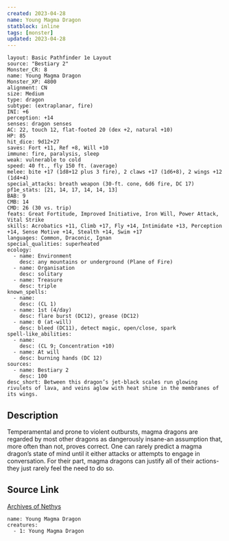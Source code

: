 ```yaml
---
created: 2023-04-28
name: Young Magma Dragon
statblock: inline
tags: [monster]
updated: 2023-04-28
---
```

```statblock
layout: Basic Pathfinder 1e Layout
source: "Bestiary 2"
Monster_CR: 8
name: Young Magma Dragon
Monster_XP: 4800
alignment: CN
size: Medium
type: dragon
subtype: (extraplanar, fire)
INI: +6
perception: +14
senses: dragon senses
AC: 22, touch 12, flat-footed 20 (dex +2, natural +10)
HP: 85
hit_dice: 9d12+27
saves: Fort +11, Ref +8, Will +10
immune: fire, paralysis, sleep
weak: vulnerable to cold
speed: 40 ft., fly 150 ft. (average)
melee: bite +17 (1d8+12 plus 3 fire), 2 claws +17 (1d6+8), 2 wings +12 (1d4+4)
special_attacks: breath weapon (30-ft. cone, 6d6 fire, DC 17)
pf1e_stats: [21, 14, 17, 14, 14, 13]
BAB: 9
CMB: 14
CMD: 26 (30 vs. trip)
feats: Great Fortitude, Improved Initiative, Iron Will, Power Attack, Vital Strike
skills: Acrobatics +11, Climb +17, Fly +14, Intimidate +13, Perception +14, Sense Motive +14, Stealth +14, Swim +17
languages: Common, Draconic, Ignan
special_qualities: superheated
ecology:
  - name: Environment
    desc: any mountains or underground (Plane of Fire)
  - name: Organisation
    desc: solitary
  - name: Treasure
    desc: triple
known_spells:
  - name:
    desc: (CL 1)
  - name: 1st (4/day)
    desc: flare burst (DC12), grease (DC12)
  - name: 0 (at-will)
    desc: bleed (DC11), detect magic, open/close, spark
spell-like_abilities:
  - name:
    desc: (CL 9; Concentration +10)
  - name: At will
    desc: burning hands (DC 12)
sources:
  - name: Bestiary 2
    desc: 100
desc_short: Between this dragon’s jet-black scales run glowing rivulets of lava, and veins aglow with heat shine in the membranes of its wings. 
```
## Description
Temperamental and prone to violent outbursts, magma dragons are regarded by most other dragons as dangerously insane-an assumption that, more often than not, proves correct. One can rarely predict a magma dragon’s state of mind until it either attacks or attempts to engage in conversation. For their part, magma dragons can justify all of their actions-they just rarely feel the need to do so.
## Source Link
[Archives of Nethys](https://aonprd.com/MonsterDisplay.aspx?ItemName=Young%20Magma%20Dragon)
```encounter-table
name: Young Magma Dragon
creatures:
  - 1: Young Magma Dragon
```
